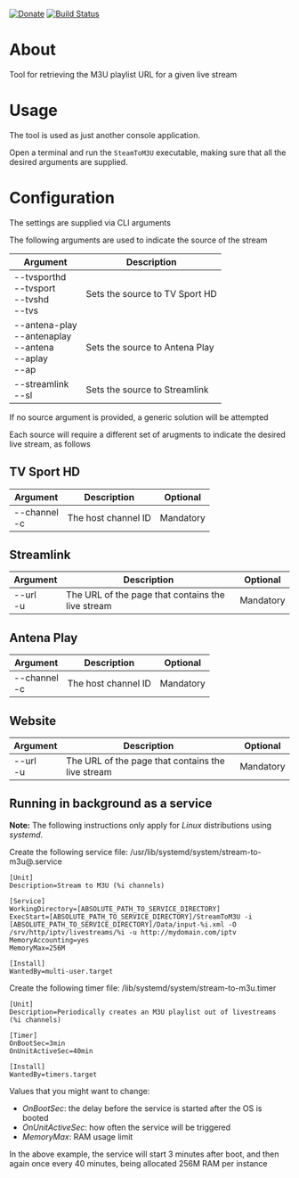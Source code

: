 [![Donate](https://img.shields.io/badge/-%E2%99%A5%20Donate-%23ff69b4)](https://hmlendea.go.ro/fund.html) [![Build Status](https://github.com/hmlendea/stream-to-m3u/actions/workflows/dotnet.yml/badge.svg)](https://github.com/hmlendea/stream-to-m3u/actions/workflows/dotnet.yml)

# About

Tool for retrieving the M3U playlist URL for a given live stream

# Usage

The tool is used as just another console application.

Open a terminal and run the `SteamToM3U` executable, making sure that all the desired arguments are supplied.

# Configuration

The settings are supplied via CLI arguments

The following arguments are used to indicate the source of the stream

| Argument                                                     | Description                     |
|--------------------------------------------------------------|---------------------------------|
| --tvsporthd<br>--tvsport<br>--tvshd<br>--tvs                 | Sets the source to TV Sport HD  |
| --antena-play<br>--antenaplay<br>--antena<br>--aplay<br>--ap | Sets the source to Antena Play  |
| --streamlink<br>--sl                                         | Sets the source to Streamlink   |

If no source argument is provided, a generic solution will be attempted

Each source will require a different set of arugments to indicate the desired live stream, as follows

## TV Sport HD

| Argument        | Description                  | Optional  |
|-----------------|------------------------------|-----------|
| --channel<br>-c | The host channel ID          | Mandatory |

## Streamlink

| Argument    | Description                                       | Optional  |
|-------------|---------------------------------------------------|-----------|
| --url<br>-u | The URL of the page that contains the live stream | Mandatory |

## Antena Play

| Argument        | Description                  | Optional  |
|-----------------|------------------------------|-----------|
| --channel<br>-c | The host channel ID          | Mandatory |

## Website

| Argument    | Description                                       | Optional  |
|-------------|---------------------------------------------------|-----------|
| --url<br>-u | The URL of the page that contains the live stream | Mandatory |

## Running in background as a service

**Note:** The following instructions only apply for *Linux* distributions using *systemd*.

Create the following service file: /usr/lib/systemd/system/stream-to-m3u@.service
```
[Unit]
Description=Stream to M3U (%i channels)

[Service]
WorkingDirectory=[ABSOLUTE_PATH_TO_SERVICE_DIRECTORY]
ExecStart=[ABSOLUTE_PATH_TO_SERVICE_DIRECTORY]/StreamToM3U -i [ABSOLUTE_PATH_TO_SERVICE_DIRECTORY]/Data/input-%i.xml -O /srv/http/iptv/livestreams/%i -u http://mydomain.com/iptv
MemoryAccounting=yes
MemoryMax=256M

[Install]
WantedBy=multi-user.target
```

Create the following timer file: /lib/systemd/system/stream-to-m3u.timer
```
[Unit]
Description=Periodically creates an M3U playlist out of livestreams (%i channels)

[Timer]
OnBootSec=3min
OnUnitActiveSec=40min

[Install]
WantedBy=timers.target
```

Values that you might want to change:
 - *OnBootSec*: the delay before the service is started after the OS is booted
 - *OnUnitActiveSec*: how often the service will be triggered
 - *MemoryMax*: RAM usage limit

In the above example, the service will start 3 minutes after boot, and then again once every 40 minutes, being allocated 256M RAM per instance
